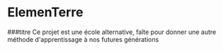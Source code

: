 # ElemenTerre
###titre Ce projet est une école alternative, faîte pour donner une autre méthode d'apprentissage à nos futures générations
